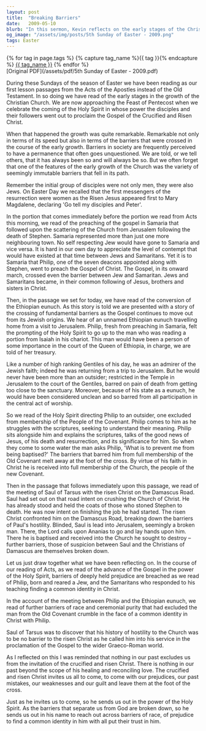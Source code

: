 ```yaml
---
layout: post
title:  "Breaking Barriers"
date:   2009-05-10
blurb: "In this sermon, Kevin reflects on the early stages of the Christian Church and the remarkable growth it experienced, breaking seemingly immutable societal barriers. He discusses the conversion of the Ethiopian eunuch and Saul of Tarsus, highlighting how their stories represent the breaking down of barriers of race, ceremonial purity, and hostility. Kevin emphasizes that nothing in our past excludes us from the invitation of the crucified and risen Christ."
og_image: "/assets/img/posts/5th Sunday of Easter - 2009.png"
tags: Easter
---    
```

<div class="tag-pills">
  {% for tag in page.tags %}
    {% capture tag_name %}{{ tag }}{% endcapture %}
    <a href="{{ site.baseurl }}/tag/{{ tag_name }}" class="tag-pill">{{ tag_name }}</a>
  {% endfor %}
</div>
[Original PDF](/assets/pdf/5th Sunday of Easter - 2009.pdf)

During these Sundays of the season of Easter we have been reading as our first lesson passages from the Acts of the Apostles instead of the Old Testament. In so doing we have read of the early stages in the growth of the Christian Church. We are now approaching the Feast of Pentecost when we celebrate the coming of the Holy Spirit in whose power the disciples and their followers went out to proclaim the Gospel of the Crucified and Risen Christ.

When that happened the growth was quite remarkable. Remarkable not only in terms of its speed but also in terms of the barriers that were crossed in the course of the early growth. Barriers in society are frequently perceived to have a permanence that often goes unquestioned. We are told, or we tell others, that it has always been so and will always be so. But we often forget that one of the features of the early growth of the Church was the variety of seemingly immutable barriers that fell in its path.

Remember the initial group of disciples were not only men, they were also Jews. On Easter Day we recalled that the first messengers of the resurrection were women as the Risen Jesus appeared first to Mary Magdalene, declaring 'Go tell my disciples and Peter'.

In the portion that comes immediately before the portion we read from Acts this morning, we read of the preaching of the gospel in Samaria that followed upon the scattering of the Church from Jerusalem following the death of Stephen. Samaria represented more than just one more neighbouring town. No self respecting Jew would have gone to Samaria and vice versa. It is hard in our own day to appreciate the level of contempt that would have existed at that time between Jews and Samaritans. Yet it is to Samaria that Philip, one of the seven deacons appointed along with Stephen, went to preach the Gospel of Christ. The Gospel, in its onward march, crossed even the barrier between Jew and Samaritan. Jews and Samaritans became, in their common following of Jesus, brothers and sisters in Christ.

Then, in the passage we set for today, we have read of the conversion of the Ethiopian eunuch. As this story is told we are presented with a story of the crossing of fundamental barriers as the Gospel continues to move out from its Jewish origins. We hear of an unnamed Ethiopian eunuch travelling home from a visit to Jerusalem. Philip, fresh from preaching in Samaria, felt the prompting of the Holy Spirit to go up to the man who was reading a portion from Isaiah in his chariot. This man would have been a person of some importance in the court of the Queen of Ethiopia, in charge, we are told of her treasury.

Like a number of high ranking Gentiles of his day, he was an admirer of the Jewish faith; indeed he was returning from a trip to Jerusalem. But he would never have been more than an outsider; restricted in the Temple in Jerusalem to the court of the Gentiles, barred on pain of death from getting too close to the sanctuary. Moreover, because of his state as a eunuch, he would have been considered unclean and so barred from all participation in the central act of worship.

So we read of the Holy Spirit directing Philip to an outsider, one excluded from membership of the People of the Covenant. Philip comes to him as he struggles with the scriptures, seeking to understand their meaning. Philip sits alongside him and explains the scriptures, talks of the good news of Jesus, of his death and resurrection, and its significance for him. So when they come to some water the man asks Philip, 'What is to prevent me from being baptised?' The barriers that barred him from full membership of the Old Covenant melt away at the foot of the cross. By virtue of his faith in Christ he is received into full membership of the Church, the people of the new Covenant.

Then in the passage that follows immediately upon this passage, we read of the meeting of Saul of Tarsus with the risen Christ on the Damascus Road. Saul had set out on that road intent on crushing the Church of Christ. He has already stood and held the coats of those who stoned Stephen to death. He was now intent on finishing the job he had started. The risen Christ confronted him on the Damascus Road, breaking down the barriers of Paul's hostility. Blinded, Saul is lead into Jerusalem, seemingly a broken man. There, the Lord calls upon Ananias to go and lay hands upon him. There he is baptised and received into the Church he sought to destroy – further barriers, those of suspicion between Saul and the Christians of Damascus are themselves broken down.

Let us just draw together what we have been reflecting on. In the course of our reading of Acts, as we read of the advance of the Gospel in the power of the Holy Spirit, barriers of deeply held prejudice are breached as we read of Philip, born and reared a Jew, and the Samaritans who responded to his teaching finding a common identity in Christ.

In the account of the meeting between Philip and the Ethiopian eunuch, we read of further barriers of race and ceremonial purity that had excluded the man from the Old Covenant crumble in the face of a common identity in Christ with Philip.

Saul of Tarsus was to discover that his history of hostility to the Church was to be no barrier to the risen Christ as he called him into his service in the proclamation of the Gospel to the wider Graeco-Roman world.

As I reflected on this I was reminded that nothing in our past excludes us from the invitation of the crucified and risen Christ. There is nothing in our past beyond the scope of his healing and reconciling love. The crucified and risen Christ invites us all to come, to come with our prejudices, our past mistakes, our weaknesses and our guilt and leave them at the foot of the cross.

Just as he invites us to come, so he sends us out in the power of the Holy Spirit. As the barriers that separate us from God are broken down, so he sends us out in his name to reach out across barriers of race, of prejudice to find a common identity in him with all put their trust in him.
